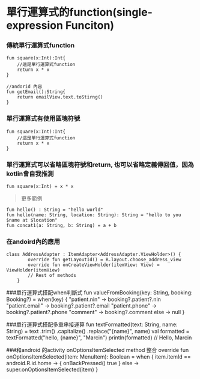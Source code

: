 # 單行運算式的function(single-expression Funciton)
### 傳統單行運算式function
	fun square(x:Int):Int{
	    //這是單行運算式function
	    return x * x
	} 
	
	//andorid 內容
	fun getEmail():String{
    	return emailView.text.toStirng()
	}


### 單行運算式有使用區塊符號
	fun square(x:Int):Int{
	    //這是單行運算式function
	    return x * x
	} 
	
		
### 單行運算式可以省略區塊符號和return, 也可以省略定義傳回值，因為kotlin會自我推測
	fun square(x:Int) = x * x
> 更多範例

	fun hello() : String = "hello world"
	fun hello(name: String, location: String): String = "hello to you  $name at $location"
	fun concat1(a: String, b: String) = a + b
	


### 在andoird內的應用
	class AddressAdapter : ItemAdapter<AddressAdapter.ViewHolder>() {
	        override fun getLayoutId() = R.layout.choose_address_view
	        override fun onCreateViewHolder(itemView: View) = ViewHolder(itemView)
	        // Rest of methods
	    }

###單行運算式搭配when判斷式
	fun valueFromBooking(key: String, booking: Booking?) = when(key) {
	        "patient.nin" -> booking?.patient?.nin
	        "patient.email" -> booking?.patient?.email
	        "patient.phone" -> booking?.patient?.phone
	        "comment" -> booking?.comment
			  else -> null 
	}

###單行運算式搭配多重串接運算
	fun textFormatted(text: String, name: String) = text
	                          .trim()
	                          .capitalize()
	                          .replace("{name}", name)
	        val formatted = textFormatted("hello, {name}", "Marcin")
	        println(formatted) // Hello, Marcin


###和android 的activity onOptionsItemSelected method 整合
	override fun onOptionsItemSelected(item: MenuItem): Boolean = when
	    {
	        item.itemId == android.R.id.home -> {
	            onBackPressed()
	true }
	        else -> super.onOptionsItemSelected(item)
	    }



